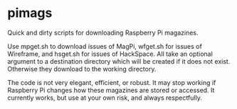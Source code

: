 # pimags
Quick and dirty scripts for downloading Raspberry Pi magazines.

Use mpget.sh to download issues of MagPi, wfget.sh for issues of
Wireframe, and hsget.sh for issues of HackSpace. All take an optional
argument to a destination directory which will be created if it does not
exist. Otherwise they download to the working directory.

The code is not very elegant, efficient, or robust. It may stop working
if Raspberry Pi changes how these magazines are stored or accessed. It
currently works, but use at your own risk, and always respectfully.
